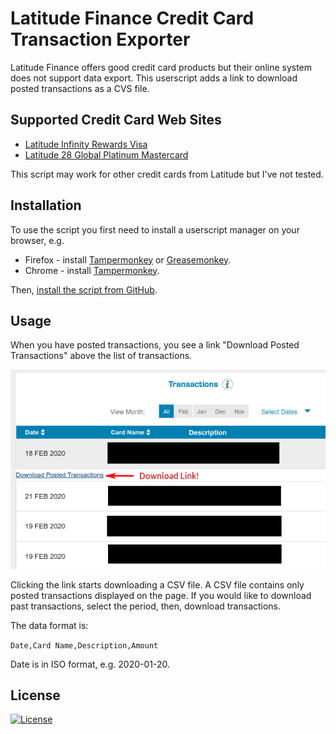 # Latitude Finance Credit Card Transaction Exporter

Latitude Finance offers good credit card products but their online system does not support data export. This userscript adds a link to download posted transactions as a CVS file.

## Supported Credit Card Web Sites

* [Latitude Infinity Rewards Visa](https://latitudeinfinity-online.latitudefinancial.com.au/access/login)
* [Latitude 28 Global Platinum Mastercard](https://28degrees-online.latitudefinancial.com.au/access/login)

This script may work for other credit cards from Latitude but I've not tested.


## Installation

To use the script you first need to install a userscript manager on your browser, e.g.

* Firefox - install [Tampermonkey](https://addons.mozilla.org/en-US/firefox/addon/tampermonkey/) or [Greasemonkey](https://addons.mozilla.org/en-US/firefox/addon/greasemonkey/).
* Chrome - install [Tampermonkey](https://tampermonkey.net/?ext=dhdg&browser=chrome).

Then, [install the script from GitHub](https://raw.githubusercontent.com/shuwada/latitude-card-tx-exporter/master/latitude-card-tx-exporter.user.js).


## Usage

When you have posted transactions, you see a link "Download Posted Transactions" above the list of transactions.

![Screenshot](screenshot.png)

Clicking the link starts downloading a CSV file. A CSV file contains only posted transactions displayed on the page. If you would like to download past transactions, select the period, then, download transactions.

The data format is:

`Date,Card Name,Description,Amount`

Date is in ISO format, e.g. 2020-01-20.

## License

[![License](https://img.shields.io/badge/License-Apache%202.0-blue.svg)](https://opensource.org/licenses/Apache-2.0)
